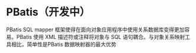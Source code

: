 # PBatis（开发中）
PBatis SQL mapper 框架使得在面向对象应用程序中使用关系数据库变得更加容易。PBatis 使用 XML 描述符或注释将对象与 SQL 语句耦合。与对象关系映射工具相比，简单性是PBatis 数据映射器的最大优势
